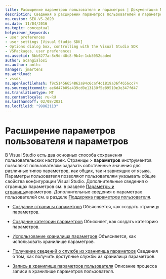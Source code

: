 ```yaml
---
title: Расширение параметров пользователя и параметров | Документация Майкрософт
description: Сведения о расширении параметров пользователей и параметров в Visual Studio SDK с помощью ресурсов, описанных в этой статье.
ms.custom: SEO-VS-2020
ms.date: 11/04/2016
ms.topic: conceptual
helpviewer_keywords:
- user preferences
- user settings [Visual Studio SDK]
- Options dialog box, controlling with the Visual Studio SDK
- VSPackages, user preferences
ms.assetid: 5bb6277a-8c9d-48c8-9b4e-1cb3052caded
author: acangialosi
ms.author: anthc
manager: jmartens
ms.workload:
- vssdk
ms.openlocfilehash: f9c51456654862a94c6caf4c1819a36f4656cc74
ms.sourcegitcommit: ae6d47b09a439cd0e13180f5e89510e3e347fd47
ms.translationtype: MT
ms.contentlocale: ru-RU
ms.lasthandoff: 02/08/2021
ms.locfileid: "99862113"
---
```

# <a name="extend-user-settings-and-options"></a>Расширение параметров пользователя и параметров
В Visual Studio есть два основных способа сохранения пользовательских настроек. Страницы   >  **параметров** инструментов позволяют пользователям задавать собственные значения для различных типов параметров, как общих, так и зависящих от языка. Параметры пользователя позволяют пользователям указывать общие свойства конфигурации Visual Studio. Дополнительные сведения о страницах параметров см. в разделе [Параметры и страницы](../extensibility/internals/options-and-options-pages.md)параметров. Дополнительные сведения о параметрах пользователей см. в разделе [Поддержка параметров пользователя](../extensibility/internals/support-for-user-settings.md).

- [Создание страницы параметров](../extensibility/creating-an-options-page.md) Объясняется, как создать страницу параметров.

- [Создание категории параметров](../extensibility/creating-a-settings-category.md) Объясняет, как создать категорию параметров.

- [Использование хранилища параметров](../extensibility/using-the-settings-store.md) Объясняется, как использовать хранилище параметров.

- [Получение сведений о службе из хранилища параметров](../extensibility/getting-service-information-from-the-settings-store.md) Сведения о том, как получить доступные службы из хранилища параметров.

- [Запись в хранилище параметров пользователя](../extensibility/writing-to-the-user-settings-store.md) Описание процесса записи в хранилище параметров пользователя.
